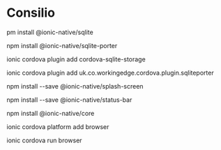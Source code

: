# Consilio

pm install @ionic-native/sqlite 

npm install @ionic-native/sqlite-porter

ionic cordova plugin add cordova-sqlite-storage

ionic cordova plugin add uk.co.workingedge.cordova.plugin.sqliteporter

npm install --save @ionic-native/splash-screen 

npm install --save @ionic-native/status-bar 

npm install @ionic-native/core 

ionic cordova platform add browser

ionic cordova run browser